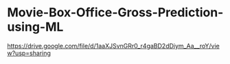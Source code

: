 # Movie-Box-Office-Gross-Prediction-using-ML
https://drive.google.com/file/d/1aaXJSvnGRr0_r4gaBD2dDiym_Aa__roY/view?usp=sharing
